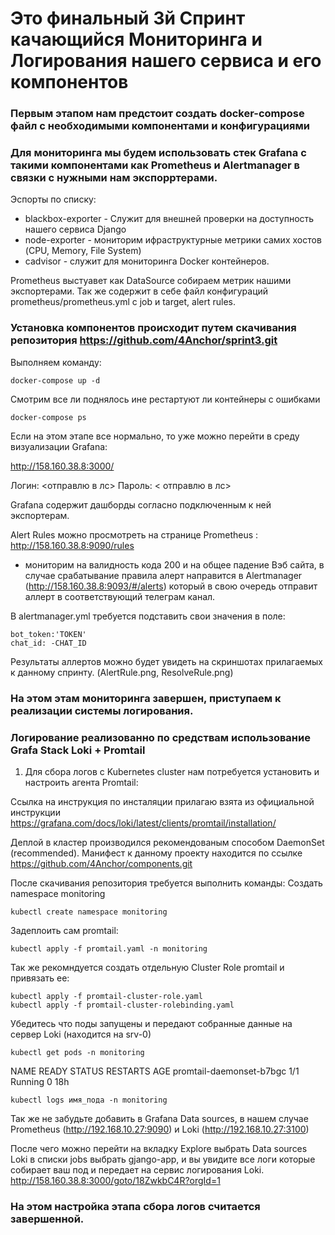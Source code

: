 # Это финальный 3й Спринт качающийся Мониторинга и Логирования нашего сервиса и его компонентов

### Первым этапом нам предстоит создать docker-compose файл с необходимыми компонентами и конфигурациями

### Для мониторинга мы будем использовать стек Grafana с такими компонентами как Prometheus и Alertmanager в связки с нужными нам экспорртерами.

Эспорты по списку:
- blackbox-exporter  - Служит для внешней проверки на доступность нашего сервиса Django
- node-exporter - мониторим ифраструктурные метрики самих хостов (CPU, Memory, File System)
- cadvisor - служит для мониторинга Docker контейнеров.

Prometheus выстуавет как DataSource собираем метрик нашими экспортерами. Так же содержит в себе файл конфигураций prometheus/prometheus.yml  c job и target, alert rules. 

### Установка компонентов происходит путем скачивания репозитория https://github.com/4Anchor/sprint3.git

Выполняем команду:

```
docker-compose up -d
```
Смотрим все ли поднялось ине рестартуют ли контейнеры с ошибками

```
docker-compose ps
```
Если на этом этапе все нормально, то уже можно перейти в среду визуализации Grafana:

http://158.160.38.8:3000/

Логин: <отправлю в лс>
Пароль: < отправлю в лс>

Grafana содержит дашборды согласно подключенным к ней экспортерам. 

Alert Rules можно просмотреть на странице Prometheus : http://158.160.38.8:9090/rules
 - мониторим на валидность кода 200 и на общее падение Вэб сайта, в случае срабатывание правила  алерт направится в Alertmanager (http://158.160.38.8:9093/#/alerts) который в свою очередь отправит аллерт в соответствующий телеграм канал.

 В alertmanager.yml требуется подставить свои значения в поле:
 ```
 bot_token:'TOKEN'                                                                                                                                               
 chat_id: -CHAT_ID  
 ```
Результаты аллертов можно будет увидеть на скриншотах прилагаемых к данному спринту. (AlertRule.png, ResolveRule.png)

### На этом этам мониторинга завершен, приступаем к реализации системы логирования.

### Логирование реализованно по средствам использование Grafa Stack Loki + Promtail 

1. Для сбора логов с Kubernetes cluster нам потребуется установить и настроить агента Promtail:

Ссылка на инструкция по инсталяции прилагаю взята из официальной инструкции https://grafana.com/docs/loki/latest/clients/promtail/installation/

Деплой в кластер производился рекомендованым способом DaemonSet (recommended). Манифест к данному проекту находится по ссылке https://github.com/4Anchor/components.git
 
После скачивания репозитория требуется выполнить команды:
Создать namespace monitoring
```
kubectl create namespace monitoring
```
Задеплоить сам promtail:

```
kubectl apply -f promtail.yaml -n monitoring
```
Так же рекомндуется создать отдельную Cluster Role promtail и привязать ее:

```
kubectl apply -f promtail-cluster-role.yaml
kubectl apply -f promtail-cluster-rolebinding.yaml
```
Убедитесь что поды запущены и передают собранные данные на сервер Loki (находится на srv-0)

```
kubectl get pods -n monitoring
```
NAME                       READY   STATUS    RESTARTS       AGE
promtail-daemonset-b7bgc   1/1     Running   0              18h

```
kubectl logs имя_пода -n monitoring
```
Так же не забудьте добавить в Grafana Data sources, в нашем случае Prometheus (http://192.168.10.27:9090) и Loki (http://192.168.10.27:3100)

После чего можно перейти на вкладку Explore выбрать Data sources Loki в списки jobs выбрать gjango-app, и вы увидите все логи которые собирает ваш под и передает на сервис логирования Loki.
http://158.160.38.8:3000/goto/18ZwkbC4R?orgId=1
### На этом настройка этапа сбора логов считается завершенной. 



